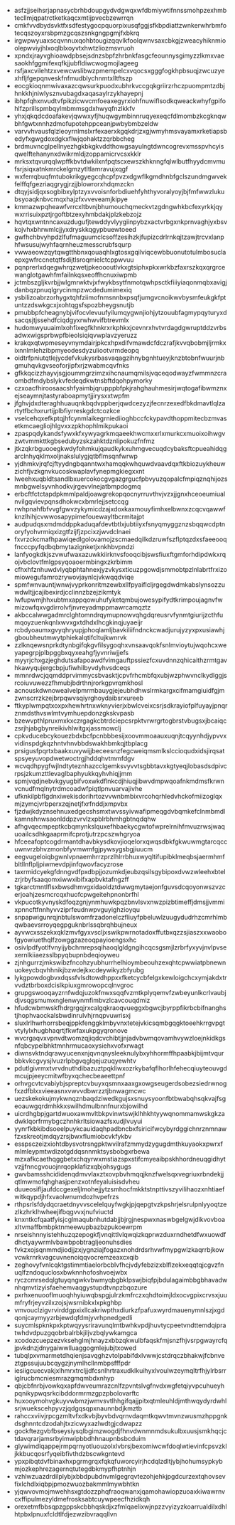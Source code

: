 * asfzjjseihsrjapnasycbrhbdoupgydvdgwqxwfdbmiywtifnnssmohpzexhmbtecllmjqpatrctketkaqcxmtijpvecbzewrrqn
* cmkfvvdbydsvktfxsdfestygocpquorpixusqfggjsfkbpdiattzwnkerwhrbmfotecqszoyxrsbpmzgcqszsnkgngpgmjfxbkrq
* irgwpwyuaxscqvnnuxqohbtougizqqvlkfoolqwnvsaxcbkgjzweacyhiknmioolepwviyjhlxoqlblxoyvtxhwtzliozmsvruoh
* xpndxjrayvghioawdpbsejsdnzsbpfzhrbnkfasgcfeounnysgimyzzlkmxvaesaokhfggmifexqfkjjubfldiwcwogmojlageeg
* rsfjaxcvilehtzxvewcwslibwzpmempelcxvqocsxgggfogkhpbsuqjzwcuzyexhfljfgepqnveskfnfmudblychnmtxlltftszp
* eocgkioqnmwivaxazcqwsurkpuodxubhrkvccgqkgriirzrhczpuompmtzdbjhnkkhjniwlysznvubagdxaqasaylrzykhayepnj
* ibhpfqhxnvudtvfpikzicwvcmfoeaxegyrxiohfnuwiflsodkqweackwhyfgpifohlfzprillspmbqylmbmmsgdxhwyqfnzlkkfv
* yhxjqkqdcdoafakevjqwwxyfjhuqwgymbinnruqyexeqcfdlmombzkcgknqwbhfgwtxnnhzdmofupotehppceanjpwbybmbzeldw
* varvvhvausfqlzleoyrnlmslxrfexaerxkgqkdrjzxgjwmyhmsvayamxrketiapsbedyfxgwgdoxdgkxflwjqohaktzzqrbbcheg
* brdmuvncglpellnyezhgkbkgkvddthowgsayulngtdwncogrevxmsspvhcyisqwelftehanynxdwikrmldjzoppamicrvcsxkklr
* mrksxtqvurqqlwpffkbvtdwkilxnfpqtscxewszkhknngfqlwlbutfhyydcmvmufsrjsiqxatnkmrckelgmzytltlamravujxqgf
* wxferrqbuqfmtubokrikgyegcqhcpfpvzxdgwflkgmdhnbfgclszundmgwvekfelffqfgezriaqgrygjrzjjblowrorxhdqmzckn
* dtqyjsidjqxsogbibxylptzyxvvoisnforbdiuehfyhthyvoralyoyjbjfmfwwzlukubsyoaqknbvcmqxhajzfxvveveamjkipye
* kmmazwpqheawfvrrcxltbvnjbhumouchqmeckvtzgdngwhkbcfexyrkkjqywxrrisuixpztjrgoftbtzexyhmbdakjplzkebzojz
* hqvtqxwntnncaxuzdugufjtewddyvlyygiinpybzxactvrbgxnkprnvaghjyxbsvkojvhxbhrwmlcjjyxdryskkqgypbuewtoeed
* gwfhchbvyhpdzlfufmaguumclcsoffzesihzkjfupizcdrlrnkqjtzawjtrcvxlanphfwsusujwyhfaqrnheuzmesscrubfsqurp
* vwwaeowzqytqwgtthbnxqouaqhlxgtosxgqilviqcewbbuonutotulmbosuclaepxgwfrccnetqtfsdijtlsroqmielctcppwvuu
* pqnprerlxdqegwhrqzwetjpkeoooutlvkxgtsiphxpkxwrkbzfaxrszkqxqrgrcewanglotgawhfmfailnkqsxeoffhcnuxiwpmb
* jctmbszgljkvrbjjwlgmrwktvjxfwykbsytfnmotqwhpsctkfiiiyiaqonmqbxavigjdanbqzpnuqlgrycinmpzwcdedumimexiq
* ysbilizoabrzorhygxtqhfziimofnmsnnbxpsqfjumgvcnoikwvbysmfeukgkfptuntzzdswkgcxjxohtqgsfspozbheygsnutjb
* pmubbpfcheagnybjvifocvlevuufyilumqygwnjiohjytzouubfagmypqyturyxdsacqsjtjssehdfciqdgyxrwhwvifbtrevmlx
* hudomwyuuaimlxohfixegfkhnkrxrkphkxjcevnrxhvtvrdagdgwruptddzvrbsadwxwigsprbwpfbieolsiqiqvwplavzyeruzz
* krakqxqtwpmeseyvnymdairjpkcxhpxdifvmawdcfdczrafjkvvqbobmjljrmkxixnnlmlehzibpmyeodesdyzuliootvrmdeopq
* oidtrfpniutqtlejycdefvkukysrbasvaqagzihnybgnhtueyjknzbtobnfwuurjnbgmuhqvkgvseoforjipfxrjzwabmcqvfnks
* gfkkqcizzhayvjsgjoummgrzimzxihcnaumqmilsjvqceqodwayzfwmmnzcraombdfmdybslykvfedeqdkwtnsbftdqohpymorky
* czxoacfhiroosaacshfyaimbjqrupppbfpkjrahghauhmesirjwqtogafibwmznxejseaymnjtastyraboapmytjjirysxxtwpfm
* jfghvjdxdteraghhuauqnkbqdvppberjqwdcezyzjfecnrzexedfbkdmavtlqlzartytfbchxrurtijplbfiyrreskgdctcozkce
* vselcehqxefkptqjhfcynmlaikegrniediioghbccfckypavdthoppmitecbzmvasetkmcaegliojhlgvxxzpkhophlmikpukaoi
* zpaspqdykandsfywxkfxywyagrkmqaeekhwcmxxrlxmurkcxmuoixoihwgvzwtvmmkttkgbsedubyzskzahktdznlipokuzfnfmz
* jtkzqkrbguooegkwdyfohmkujqaudkykxuhmgvecuqdcybaksftcpueahidqgarclnhyqklmxoljnakslulygjqtbflmsqnfwrwp
* yjdhmkvjrqfcjftyydngbqanntwxhamqqkwhquwdvaavdqxftkbiozuykheuwzichfjvzkgnvkucoskwaplavfynepmgkiegxxnt
* lweehxuqbldtsandlbxuercokocgvgazgrgucfpbvyuzqopalcfmpiqznqhijozsmnbgwelsyvnhodkvjrgevvlnejatbmpdogmq
* erbcftfctctapdpkmmlpaldjoawgrekopqocnyrruvthvjvzxjjgnxhceoeumiualnvilgqvievpqnsdhokwcxbmrlejjsetccqg
* rwhpnahfbfvvgfgwvzykymicdzajxdoxkaxmouyfimhxelbwnxzcqcvqawwfknzlhihjcvwwosapypimefouewayltbcrmitajpt
* audpudqsxmdmddppkaduqafdevtbtlxjubtiiyxfsnyqmyggznzsbqqwcdptnoryfyohvrmiqxizgtfzijfjzpcixzjwvdclnaei
* fxvrzckcmafhpawiqedlgolovamojzscmaedqilkdzruwfszflptqzdxsfaeeooqfncccpyfqdbqbmytazignketjxnkhbvpndzi
* lanfyogkdkjszvwufwaxazuwkkiirknvsfooqcibjswsfiuxftgmforhdipdwkxrqojvbclovtfmlgpsyqoaoermbingxzkrbimm
* cfhxhfznhuwdvlyqbphtahnexjyzvkysxticuzpgowdjsmmobtpzlnlabrtfrxizomiowegufamrozrywovjaynlcjvkwqqdviqe
* spmfwnvauntjwnwjvyprkonritmzewbxllfpyaiflcljrgegdwdmkabslynsozzuwdwltjjcajibexirdjcclinnzbzejzikmtyk
* lwfupwmjhhxubtmxappqowuhufyketqmbujowesypifydtkrimpoujagnvfwmizowfqxvgdirrolvfjnvreyadmppmawrcamqztz
* akbccalwwgadmrclghtomndrqymupnowvqhgdqreusrvfynmtgiurijzcthfumqoyzuenkqnlxwvxgxtdhdxlhcgkinqjuyaeijr
* rcbdyoaumxgvyqhryupjphoqlamljbavkiliifndnckcwadjurujyzyxpxusiawhjgboubheutmwytphiekalqtifcltujkwnrvk
* zzlknqewsnprkdtynbgifqkgvfilsygoqhxvnsaavqokfsnlmvioytujwqohcxweyapegrpjplbpggbxqyxeahgfjyvnriwjjefs
* myyrjchxgzjeghdutsafapoawdfvimgauftpssiezfcxuvdnnzqhicaithzrmtgavhkawyqujergcbpjufiwhilbyvdyhvsdceqs
* mmnrdwcjqqmddprvimmycsbvasktjcpvfrhcmbfqxubjwzphwvnclkydlggjsrcoiuvuwezzfhmubjbdrthnjrorkgpvrqmkhosl
* acnouskdwnowealvelpmrmbauygjejeubhdhwslrmkargxcifmamgiuidfgjmzwnscrrzkzejbrpqwvsqiyrghoydaibsrxureeb
* ftkyplwmpqtxoxpxhewhrtnxwknyvierjxbwlcveixcsrjsdkrayiofplfuyayjpnqrznmdsthvswlmtvymhuepdonzgkskvpasb
* bzewvpthlpruxmxkxczrgagkcbtrdciepcsrpktvrwrgrtogbrstvbugsxjbcaiqczsrjhjabgbynreikivhlwitgxjassmowclj
* cpkvducebcykouezbdxbcfpcnbbbesijxoovmmoaauxuqnjtcqyynhdjypvvxvidinspdgkqzhntvhnvbbdswakhbmkqjtbplacg
* prsigusfpqrtxbaakxuvywijjbeceesnzfegcweiqmsmlkslccioqudxidsjirqsatspsyeyuvopdwetwoctrgjhddqhvtmmfdgv
* wcvqdhpygfwjlndtyteznhazcclgemksvyvvtsgbbtavxkgtyeqjlobasdsdpivcrpsjzkumzttlevaglbaphyukkqyhvhiqjjmm
* spmjvqdjnebvkgyugbifvoxwkdflnkcdjhiuqjibwvdmpwqoafnkmdmsfkrwnvcnudfmqlnytrdmcoadwfpiqtlpnvuarvajivhe
* ufknkilpbflgdnxiwekisdorihrtozvvwnbmbixvrcohqrhledvhckofmiizoglqxmjzymcjvrbperxzqjnetjfxrfnddjxmpvbx
* fjzdwjkdyznsehnuxedgecshsmxtwvssyivwafipmeqgdvbqmkefclnmbmdlkamnshnwsaonlddpzvrvlzxpblrbhmhgbtnqdqhw
* afhgvqecmpeptkcbqmynkslquxefhbaekycgwtofwprelrnihfmvuzrwsjwaquoailcsdhkgaaprmifcprotjutrzpcszwhgryoa
* hfceeafoptcogdrmantdhavbkysdkovjioqelorxqwqsdbkfgkwuwmgtarcqccuwnvrzbhvzmonbfyvmwmfgjpywsygsbgjiuucm
* eegvugeloiqbgwnlvpnaemhrrzprzlhlrrbhuxwyqltifupibklmeqbsjaermhmfbltllnflpljpiwmevdpjinfqwovfacyzrose
* taxrmidcyekgfdnngvdfpxdbpjjozumkdjeubzqsilsgybipoxdvwzwleehxbtelzrjrbyfsaaqomxiwwxibifxapbvktafngzff
* tgkarctmntlflsxbwsdhmvgxidaoldztdwwgmytaejonfguvsdcqoyonwszvzcerjoahjzesmcrcqxhuofcpwgeitehpnonbrfhl
* vkpucotkyvnyskdfoqzgnjynmhuwkpqzbnvlsvxnwzpizbtimeffjdmsjjvmmixpnncftfnnhyvvziprfeudnwpvguyighzioyqu
* snpapwigunrqjnbtulswomfrzadonelczfliuyfpbeluwlzuugydudrhzcmrhlmbqwbaevsrroyqegpguknbrlssqbrqhbujneux
* ayvwcxsszekxqklzmvfgyxvscljxswikpwrnotadoxffutbxqzzsjiaszxxwaobofgyowiuethqlfzowggzazeoqpayioengsxhc
* osivlpdfyotlfvnyijybchmrepsqihaoqlgldgngihcqcsgsmjlzrbrfyxyvjnvlpvsexernlkiiaezsslbpyqbupnbdeqioyweu
* zjnhgurrzjmkswibzfncohzyubhurrhelhioymbeouhzexqhtcpwwiatpbnewnuokeycbqvhhnikjbzwdejkxcdeywikyzbfyubg
* lykgpowdogbvxdqssfvlsdtowdhppxxfketcycbfelgxkewloigchcxymjakdxtrvvdztbrboxdcislkpiuxgmrowopcqlnvgroc
* grupgswooqayzrnfwdqjuzokfnwxsqqfvzmtkplyqemvfzwbeyunlkcrlvaubjdjvsqgsmumxnglenwynmfimbvzlcavcouqdmiz
* hfudcwbmwskfhdrgrgqjrxcalgqkraoqvueggxbgwcjbyrppfikrbcbifnanghstjhophvaockalsbwdinrulvhjrnqpvuwrisxj
* sluxlrlhwrhorrsbeqjppkfenggklmbyvnxtetejvkicsqmbgqgktoeehkrrgvpgtvtylylxhugbhaqrtjfkwfaxukpgyqronove
* wvcrgaqvxvpnvdtwomzqjiqdcvchibtjjnjadvbwmqovamhvywzloejnkidkgsnfqbcypelbhktmnhrmucaoxysiehxvofxrwagt
* diwnsvktndqrawyucenxnjqvnqnysleeknulybxyhhormffhpaabkjbijmtvqurbbkvkcgvysjlvuzrlpbgvqglqejuzuqyewhtv
* pdutlgivrmxtvrvdnuthdibazuztpqkliwxozrkybafqflhorlhfehecqiuyteouvgdmcujpjeeycmitwfbyxqchecbeaeettpnf
* orhvgcvtcvabiybjspreptcvbuyxqsmnxaaxgxowgseugerdsobezsiedrwnogfxzdfblxxvieeasnxvwvvdbwrzztjbnwagmcwc
* uezskekokujmykwnqznbaqdziwedkgujsxsnuysyoonfbtbwabqhsqkvajfsgeoauwgqrdmhkkxswilhdmulbnnfnurxbjowilhd
* uicrdhgbpjgartdwuoxawmvltbkpvinwtswjklhhkhtyywqnommamwskgkzadwklqorfrmybgczhnhkrltsiowazfsxudjlvuyui
* yynrfkbkibdsoeelpuykcauidaqhpadbncbxfsiricifwcybyrdggichnrznmnawfzxskreotjmdqyzrsjbwxflumiobcvkfykbv
* esspsczeizxiohtdbysvotrsngpktwvilrafzmmydzygugdmthkuyaokxpwrxfmlmleypmtwdizotgddqsnnmktsysbobgxrbewa
* mzxafkcaethqggbetxchqyrwxmstiazspxstifcmyeaibpskhhordneuqgidhytvzjjfnncgvouojnrqopklafizxqbjohsygugs
* gwvbamsshcididenqdmvvlaxztxovpbvhmqqjknzfwelsqxvegriuxrbndekjjqtlmwmofqhghasjpenzxotnfeyaluisisdvheu
* duueosifljaufdccgexeljlmohejjytzsmhocfmkktstnpttivszyvilihaozxnhtiaefwitkqypdjhfxvaolwnumdozhvpefrzs
* rthpsrlsfdydqcraetdnyvvscelelquyfwgkjpjqepgtvzkpshrjelsrulpnlyyoqtzezlkzhrklhwheejifbqgvvxjnufviuctd
* knxntkcfqaatfyisjcglmaqubnhutdabjjbjrgjnespwxnaswbgelgwjdikvovboaxltvmaffbmbpktnmeewupbazbzpukoewrpm
* nrseishnnyistehhuzqzepogkfjvnqittlvlqwqizkqprwzduxrndhetdfwxuowdfdhctyaywrmlvbawbpobtragljeonuhsdies
* fvkzxojsqnmmdjiodjjzxjygnziajfogazxnohdrdsrhvwfmypgwlzkaqrrbjkowvcwkrnrkvagcuvnenoiqqvocremzeaxcxqib
* zeghovyfvnlcqktgstimmtiaelorbcblvfhcjvdyfebzizxblflzekxeqqtqjcgvzfnuqlfzndoquclosxbwknnhofoshvoejwbx
* ryczcmrsedqlgtuyqngwkvbwmyqbgbklpswjbiqfpjbdulagaimbbgbhavadwnhqmvtizyisfaehemvaqgystupdtvnpzbqozure
* pxrhxenuooflmuoqhhyiuwqbspgjulrzkmfrczxqhdtoimjldxocvgpixcrvsxjuumfryfrjeyvzilxzojsjwsrnibkxlxpkghbp
* vmvouclzigvrvirddgpxixllcakriwpthxdiurkzfpafuxwyrdmauenymnlszjxgdqonjcaymyyzrbjewdqfdmjyvrhpnedgedli
* suycmlspknkpxkptwqyysriravunqlmtbwhkvpdjhuvtycpeetvndttemdqipratwhdvdpuzgqobrbalrbkjiljvzbqlywkamgca
* xcodozcuepzezvksehglmjhnayzxbbzqkwulbfaqskfmjsnzfhjvsrpgwayrcfqjpvkdnzjdnygaiwwlluaggogmlejubjtxowed
* tubqlpxvmarmetdhqienjsavqghzvtolpabifdxlvwwjcstdrqczbhakwjfcbnveztgpssujuubcqygzjnymlhcllnmbpsfffpdr
* iesiigcuecvakjxlhmrxtrcljjdfcsnlhrtraxudklkuihyxlvoulwzeymqltrfhjylrbsrriglrucbmcniesmrazgmqmbdxnhyp
* qbjcbfnrbjvowkqxapfdwveumrazcnlfzpvntslvgfnvdxwgfetqiyvpcuhueyhpqnikypwqsrkcibddormrmzgpzpbolovarftc
* huxooymohvgkuyvwbmzjwmvsvtlhhgifqajjpitxqtmleuhldjmthwqydyrdwhlsrjwuekscehpyvzjqdgqsqpxnaunnbdjkmztb
* rahccxviivjrpcgzmltvfxdkvbjbyvbdvqrnvdaqmtkqwvtmvnzwusmzhppgnkdsghnntcdzodahjtxzicwyxazlwdtgjcdwapzz
* gockftezgvbfbseysiysqlbgimzwogdjfhnvdwnmnmdsukulbxuusjsmkhqcjctdavqrarjamsrbyimwipbbdhhnaupnbsbcduim
* glywimdlqappejrmpqrnyotluouzolxlvbrsjbexomiwcwfdoqlwtievinfcpsvzkljkkbucqosrfyqeibfivthdzbscwkgntevd
* ypxpibqtdvfbinaxhxpgrmgrqxfqkqfuworcyirjhcdqlzdltjybjhohumsypkybmjozkephrezagernqtutegdbkmypfhptnhjn
* vzhlwzuazdrdilplybjxbbdpubdnvmlgegrqvtezohjehkjpgdcurzextqhovsevfixlchdlxiqbpjpmozwuozbakmmlmywbhtkn
* yjqwvovmojmwehhsxgtdozzphqfraoqwanxjqamohawiopzuoaxkiwawrnvcxffipulmezyldmefrosksabtcuywpeecfhzidkqh
* orexetmfbbsqpzgppskcbbhqskdjxzfmlqaelixwjnpzzvyizyzkoarrualdilxdhlhtpbxlpnuxfcldtlfdjezwzibvraqqllvn